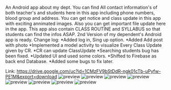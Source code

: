 An Android app about my dept. You can find All contact information's of both teacher's and students here in this app including phone numbers, blood group and address. 
You can get notice and class update in this app with exciting annimated images. Also you can get important file update here in the app. This app also contain CLASS ROUTINE and SYLLABUS so that students can find the infos ASAP.
2nd Version of my dependent's Android app is ready.
Change log:
*Added log in, Sing up option.
*Added Add post with photo
*Implemented a model activity to visualize Every Class Update given by CR.
*CR can update ClassUpdate
*Searching students bug has been fixed.
*Updated UI and used some colors.
*Shifted to Firebase as back end Database.
*Added some bugs to fix later.

Link: https://drive.google.com/uc?id=1CMzFV9bStDdR-ngk01cTb-uPyfw-PE1M&export=download
![preview](img1.jpg) 
![preview](img2.jpg) 
![preview](img3.jpg) 
![preview](img4.jpg) 
![preview](img5.jpg) 
![preview](img6.jpg) 
![preview](img7.jpg) 
![preview](img8.jpg) 

